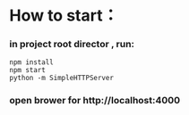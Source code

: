 # How to start：

### in project root director , run:
```
npm install
npm start
python -m SimpleHTTPServer
```
### open brower for http://localhost:4000